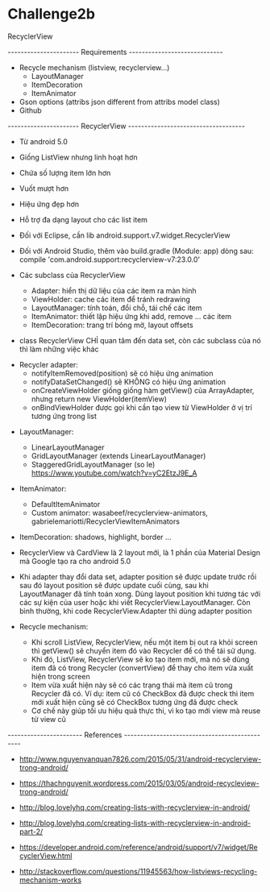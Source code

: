 # Challenge2b
RecyclerView


---------------------- Requirements -----------------------------

- Recycle mechanism (listview, recyclerview…)
	+ LayoutManager
	+ ItemDecoration
	+ ItemAnimator
- Gson options (attribs json different from attribs model class)
- Github



---------------------- RecyclerView ------------------------------------

- Từ android 5.0
- Giống ListView nhưng linh hoạt hơn
- Chứa số lượng item lớn hơn
- Vuốt mượt hơn
- Hiệu ứng đẹp hơn
- Hỗ trợ đa dạng layout cho các list item

- Đối với Eclipse, cần lib android.support.v7.widget.RecyclerView
- Đối với Android Studio, thêm vào build.gradle (Module: app) dòng sau: 
	compile 'com.android.support:recyclerview-v7:23.0.0'

- Các subclass của RecyclerView
	+ Adapter: hiển thị dữ liệu của các item ra màn hình
	+ ViewHolder: cache các item để tránh redrawing
	+ LayoutManager: tính toán, đổi chỗ, tái chế các item
	+ ItemAnimator: thiết lập hiệu ứng khi add, remove ... các item
	+ ItemDecoration: trang trí bóng mờ, layout offsets

- class RecyclerView CHỈ quan tâm đến data set, còn các subclass của nó thì làm những việc khác

* Recycler adapter:
	+ notifyItemRemoved(position) sẽ có hiệu ứng animation
	+ notifyDataSetChanged() sẽ KHÔNG có hiệu ứng animation
	+ onCreateViewHolder giống giống hàm getView() của ArrayAdapter, nhưng return new ViewHolder(itemView)
	+ onBindViewHolder được gọi khi cần tạo view từ ViewHolder ở vị trí tương ứng trong list

- LayoutManager:
	+ LinearLayoutManager
	+ GridLayoutManager (extends LinearLayoutManager)
	+ StaggeredGridLayoutManager (so le) 
		https://www.youtube.com/watch?v=yC2EtzJ9E_A

- ItemAnimator: 
	+ DefaultItemAnimator
	+ Custom animator: wasabeef/recyclerview-animators, gabrielemariotti/RecyclerViewItemAnimators

- ItemDecoration: shadows, highlight, border ...

- RecyclerView và CardView là 2 layout mới, là 1 phần của Material Design mà Google tạo ra cho android 5.0

- Khi adapter thay đổi data set, adapter position sẽ được update trước rồi sau đó layout position sẽ được update cuối cùng, sau khi LayoutManager đã tính toán xong. Dùng layout position khi tương tác với các sự kiện của user hoặc khi viết RecyclerView.LayoutManager. Còn bình thường, khi code RecyclerView.Adapter thì dùng adapter position 

- Recycle mechanism: 
	+ Khi scroll ListView, RecyclerView, nếu một item bị out ra khỏi screen thì getView() sẽ chuyển item đó vào Recycler để có thể tái sử dụng.
	+ Khi đó, ListView, RecyclerView sẽ ko tạo item mới, mà nó sẽ dùng item đã có trong Recycler (convertView) để thay cho item vừa xuất hiện trong screen
	+ Item vừa xuất hiện này sẽ có các trạng thái mà item cũ trong Recycler đã có. Ví dụ: item cũ có CheckBox đã được check thì item mới xuất hiện cũng sẽ có CheckBox tương ứng đã 	được check
	+ Cơ chế này giúp tối ưu hiệu quả thực thi, vì ko tạo mới view mà reuse từ view cũ


----------------------- References ----------------------------------------------

- http://www.nguyenvanquan7826.com/2015/05/31/android-recyclerview-trong-android/

- https://thachnguyenit.wordpress.com/2015/03/05/android-recycleview-trong-android/

- http://blog.lovelyhq.com/creating-lists-with-recyclerview-in-android/
- http://blog.lovelyhq.com/creating-lists-with-recyclerview-in-android-part-2/

- https://developer.android.com/reference/android/support/v7/widget/RecyclerView.html

- http://stackoverflow.com/questions/11945563/how-listviews-recycling-mechanism-works
